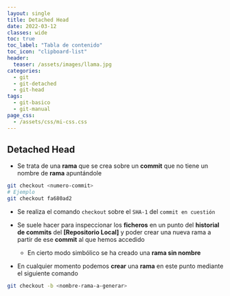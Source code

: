 ```yaml
---
layout: single
title: Detached Head
date: 2022-03-12
classes: wide
toc: true
toc_label: "Tabla de contenido"
toc_icon: "clipboard-list"
header:
  teaser: /assets/images/llama.jpg
categories:
  - git
  - git-detached 
  - git-head 
tags:
  - git-basico
  - git-manual
page_css: 
  - /assets/css/mi-css.css
---
```

 
## Detached Head

* Se trata de una **rama** que se crea sobre un **commit** que no tiene un nombre de **rama** apuntándole
  
```bash
git checkout <numero-commit>
# Ejemplo
git checkout fa680ad2
```

* Se realiza el comando ``checkout`` sobre el ``SHA-1`` del ``commit en cuestión``

* Se suele hacer para inspeccionar los **ficheros** en un punto del **historial de commits** del **[Repositorio Local]** y poder crear una nueva rama a partir de ese **commit** al que hemos accedido
  * En cierto modo simbólico se ha creado una **rama sin nombre**

* En cualquier momento podemos **crear** una **rama** en este punto mediante el siguiente comando

```bash
git checkout -b <nombre-rama-a-generar>
```
